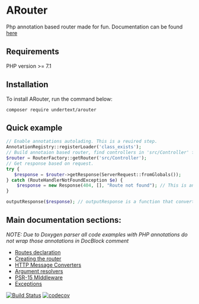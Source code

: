 ARouter
========
Php annotation based router made for fun.
Documentation can be found [here](https://undertext.github.io/arouter/html/index.html)

Requirements
------------
PHP version >= 7.1

Installation
--------------
To install ARouter, run the command below:

`composer require undertext/arouter`

Quick example
-------------
```php
// Enable annotations autolading. This is a reuired step.
AnnotationRegistry::registerLoader('class_exists');
// Build annotaion based router, find controllers in 'src/Controller' folder.
$router = RouterFactory::getRouter('src/Controller');
// Get response based on request.
try {
   $response = $router->getResponse(ServerRequest::fromGlobals());
} catch (RouteHandlerNotFoundException $e) {
    $response = new Response(404, [], "Route not found"); // This is an example of Guzzle HTTP Response usage.
}

outputResponse($response); // outputResponse is a function that converts response to string and output it.
```

Main documentation sections:
----------------------------

*NOTE: Due to Doxygen parser all code examples with PHP annotations do not wrap those annotations in DocBlock comment*

- [Routes declaration](https://undertext.github.io/arouter/html/group__routes__declaring.html)
- [Creating the router](https://undertext.github.io/arouter/html/group__router__creation.html)
- [HTTP Message Converters](https://undertext.github.io/arouter/html/group__http__message__converters.html)
- [Argument resolvers](https://undertext.github.io/arouter/html/group__argument__resolvers.html)
- [PSR-15 MIddleware](https://undertext.github.io/arouter/html/group__middleware.html)
- [Exceptions](https://undertext.github.io/arouter/html/group__exceptions.html)

[![Build Status](https://travis-ci.com/undertext/arouter.svg?branch=master)](https://travis-ci.com/undertext/arouter)
[![codecov](https://codecov.io/gh/undertext/arouter/branch/master/graph/badge.svg)](https://codecov.io/gh/undertext/arouter)
